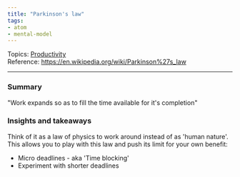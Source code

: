 ```yaml
---
title: "Parkinson's law"
tags:
- atom
- mental-model
---
```

Topics: [Productivity](Topics/Productivity.md)  
Reference: https://en.wikipedia.org/wiki/Parkinson%27s_law  

---

### Summary
"Work expands so as to fill the time available for it's completion"

### Insights and takeaways
Think of it as a law of physics to work around instead of as 'human
nature'. This allows you to play with this law and push its limit for your
own benefit:
- Micro deadlines - aka 'Time blocking'
- Experiment with shorter deadlines
